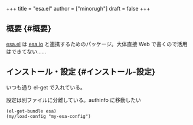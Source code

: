 +++
title = "esa.el"
author = ["minorugh"]
draft = false
+++

## 概要 {#概要}

[esa.el](https://github.com/nabinno/esa.el) は [esa.io](https://esa.io/) と連携するためのパッケージ。大体直接 Web で書くので活用はできてない……


## インストール・設定 {#インストール-設定}

いつも通り el-get で入れている。

設定は別ファイルに分離している。authinfo に移動したい

```emacs-lisp
(el-get-bundle esa)
(my/load-config "my-esa-config")
```
